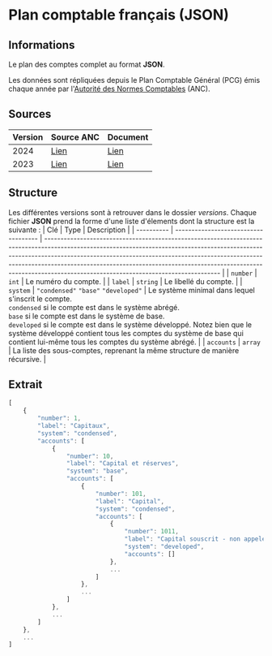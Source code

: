 # Plan comptable français (JSON)

## Informations
Le plan des comptes complet au format **JSON**.

Les données sont répliquées depuis le Plan Comptable Général (PCG) émis chaque année par l'[Autorité des Normes Comptables](https://www.anc.gouv.fr/sites/anc/accueil.html) (ANC).


## Sources
| Version | Source ANC                                                                                                                                                       | Document                         |
| ------- | ---------------------------------------------------------------------------------------------------------------------------------------------------------------- | -------------------------------- |
| 2024    | [Lien](https://www.anc.gouv.fr/files/live/sites/anc/files/contributed/ANC/1_Normes_fran%c3%a7aises/Reglements/Recueils/PCG_Janvier2024/PCG-01-01-2024.pdf)       | [Lien](sources/pcg_20240101.pdf) |
| 2023    | [Lien](https://www.anc.gouv.fr/files/live/sites/anc/files/contributed/ANC/1_Normes_fran%c3%a7aises/Reglements/Recueils/PCG_Janvier2023/PCG_1er-janvier-2023.pdf) | [Lien](sources/pcg_20230101.pdf) |


## Structure
Les différentes versions sont à retrouver dans le dossier *versions*. Chaque fichier **JSON** prend la forme d'une liste d'élements dont la structure est la suivante :
| Clé        | Type                                 | Description                                                                                                                                                                                                                                                                                                                                                                    |
| ---------- | ------------------------------------ | ------------------------------------------------------------------------------------------------------------------------------------------------------------------------------------------------------------------------------------------------------------------------------------------------------------------------------------------------------------------------------ |
| `number`   | `int`                                | Le numéro du compte.                                                                                                                                                                                                                                                                                                                                                           |
| `label`    | `string`                             | Le libellé du compte.                                                                                                                                                                                                                                                                                                                                                          |
| `system`   | `"condensed"` `"base"` `"developed"` | Le système minimal dans lequel s'inscrit le compte. <br/> `condensed` si le compte est dans le système abrégé. <br/> `base` si le compte est dans le système de base. <br/> `developed` si le compte est dans le système développé. Notez bien que le système développé contient tous les comptes du système de base qui contient lui-même tous les comptes du système abrégé. |
| `accounts` | `array`                              | La liste des sous-comptes, reprenant la même structure de manière récursive.                                                                                                                                                                                                                                                                                                   |

## Extrait
```js
[
    {
        "number": 1,
        "label": "Capitaux",
        "system": "condensed",
        "accounts": [
            {
                "number": 10,
                "label": "Capital et réserves",
                "system": "base",
                "accounts": [
                    {
                        "number": 101,
                        "label": "Capital",
                        "system": "condensed",
                        "accounts": [
                            {
                                "number": 1011,
                                "label": "Capital souscrit - non appelé",
                                "system": "developed",
                                "accounts": []
                            },
                            ...
                        ]
                    },
                    ...
                ]
            },
            ...
        ]
    },
    ...
]
```
